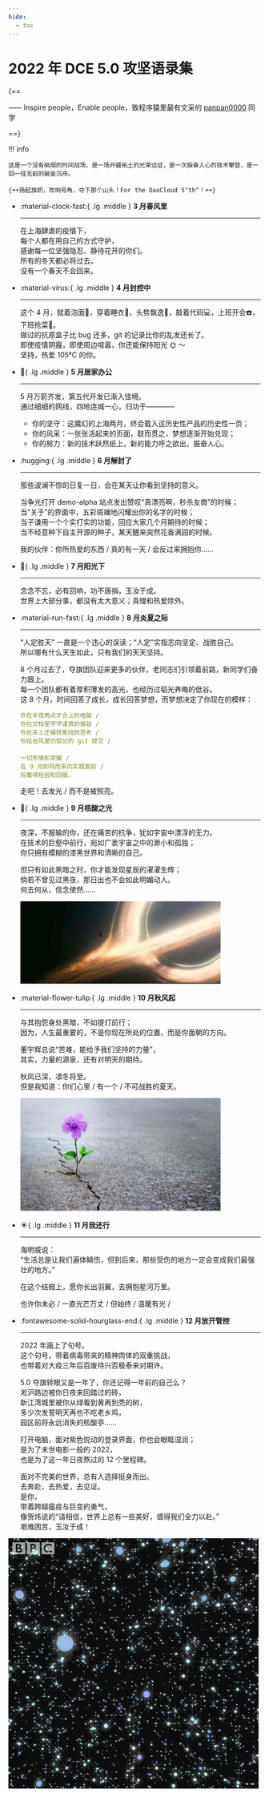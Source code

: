 ```yaml
---
hide:
  - toc
---
```


# 2022 年 DCE 5.0 攻坚语录集

{==

⸺ Inspire people，Enable people，致程序猿⾥最有⽂采的 [panpan0000](https://github.com/panpan0000) 同学

==}

!!! info

    这是一个没有硝烟的时间战场，是一场开疆拓土的光荣远征，是一次振奋人心的技术攀登，是一回一往无前的破釜沉舟。

    {++扬起旗帜，吹响号角，夺下那个山头！For the DaoCloud 5^th^！++}

<div class="grid cards" markdown>

-   :material-clock-fast:{ .lg .middle } __3 ⽉春风里__

    ---

    在上海肆虐的疫情下，<br>
    每个人都在用自己的方式守护，<br>
    感谢每一位坚强隐忍、静待花开的你们。<br>
    所有的冬天都必将过去，<br>
    没有一个春天不会回来。

-   :material-virus:{ .lg .middle } __4 ⽉封控中__

    ---

    这个 4 月，就着泡面🍜，穿着睡衣👔，头势飘逸👨，敲着代码💻，上班开会☎️，下班抢菜🥬。<br>
    做过的抗原盒子比 bug 还多，git 的记录比你的乱发还长了。<br>
    即使疫情阴霾，即使周边喧嚣，你还能保持阳光 🌞 ～<br>
    坚持，热爱 105℃ 的你。

-   :heartbeat:{ .lg .middle } __5 ⽉居家办公__

    ---

    5 月万箭齐发，第五代开发已渐入佳境。<br>
    通过细细的网线，四地连城一心，归功于————<br>
    - 你的坚守：这魔幻的上海两月，终会载入这历史性产品的历史性一页；
    - 你的风采：一张张活起来的页面，联而贯之，梦想逐渐开始兑现；
    - 你的努力：新的技术跃然纸上，新的能力呼之欲出，振奋人心。

-   :hugging:{ .lg .middle } __6 ⽉解封了__

    ---

    那些波澜不惊的日复一日，会在某天让你看到坚持的意义。

    当争光打开 demo-alpha 站点发出赞叹“真漂亮啊，秒杀友商”的时候；<br>
    当“关于”的界面中，五彩斑斓地闪耀出你的名字的时候；<br>
    当子谦用一个个实打实的功能，回应大家几个月期待的时候；<br>
    当不经意种下自主开源的种子，某天醒来突然花香满园的时候。

    我的伙伴：你所热爱的东西 / 真的有一天 / 会反过来拥抱你......

-   :love_letter:{ .lg .middle } __7 ⽉阳光下__

    ---

    念念不忘，必有回响，功不唐捐，玉汝于成。<br>
    世界上大部分事，都没有太大意义；真理和热爱除外。

-   :material-run-fast:{ .lg .middle } __8 ⽉炎夏之际__

    ---

    “人定胜天” 一直是一个违心的误读；“人定”实指志向坚定、战胜自己。<br>
    所以哪有什么天生如此，只有我们的天天坚持。

    8 个月过去了，夺旗团队迎来更多的伙伴，老同志们引领着前路，新同学们奋力跟上。<br>
    每一个团队都有着厚积薄发的高光，也经历过韬光养晦的低谷。<br>
    这 8 个月，时间回答了成长，成长回答梦想，而梦想决定了你现在的模样：

    ```yaml title="码农的日常"
    你在半夜两点才合上的电脑 /
    你在文档里字字谨慎的推敲 /
    你在床上还辗转萦绕的思考 /
    你在台风里仍惦记的 git 提交 /
    
    一切热情和荣耀 /
    在 9 月即将而来的实践面前 /
    将赢得检验和回报。
    ```

    走吧！去发光 / 而不是被照亮。

-   :stars:{ .lg .middle } __9 ⽉核酸之光__

    ---

    夜深，不服输的你，还在痛苦的抗争，犹如宇宙中漂浮的无力。<br>
    在技术的巨壑中前行，宛如广袤宇宙之中的渺小和孤独；<br>
    你只拥有模糊的漆黑世界和清晰的自己。

    但只有如此黑暗之时，你才能发现星辰的濯濯生辉；<br>
    倘若不曾见过黑夜，那日出也不会如此明媚动人。<br>
    何去何从，信念使然......

    ![宇宙之光](./images/light.png)

-   :material-flower-tulip:{ .lg .middle } __10 ⽉秋风起__

    ---

    与其抱怨身处黑暗，不如提灯前行；<br>
    因为，人生最重要的，不是你现在所处的位置，而是你面朝的方向。

    董宇辉总说“苦难，能给予我们坚持的力量”，<br>
    其实，力量的源泉，还有对明天的期待。

    秋风已深，凛冬将至。<br>
    但是我知道：你们心里 / 有一个 / 不可战胜的夏天。

    ![那朵花](./images/flower.png)

-   :sunny:{ .lg .middle } __11 ⽉我还行__

    ---

    海明威说：<br>
    “生活总是让我们遍体鳞伤，但到后来，那些受伤的地方一定会变成我们最强壮的地方。”

    在这个结痂上，愿你长出羽翼，去拥抱星河万里。

    也许你未必 / 一直光芒万丈 / 但始终 / 温暖有光 /

-   :fontawesome-solid-hourglass-end:{ .lg .middle } __12 ⽉放开管控__

    ---

    2022 年画上了句号。<br>
    这个句号，带着病毒带来的精神肉体的双重挑战，<br>
    也带着对大疫三年后百废待兴否极泰来对期许。

    5.0 夺旗转眼又是一年了，你还记得一年前的自己么？<br>
    淞沪路边被你日夜来回踏过的砖，<br>
    新江湾城里被你从绿看到黄再到秃的树，<br>
    多少次发誓明天再也不吃老乡鸡，<br>
    园区前将永远消失的核酸亭......

    打开电脑，面对紫色悦动的登录界面，你也会眼眶湿润；<br>
    是为了末世电影一般的 2022，<br>
    也是为了这一年日夜熬过的 12 个里程碑。

    面对不完美的世界，总有人选择挺身而出。<br>
    去奔赴，去热爱，去见证。<br>
    是你，<br>
    带着跨越瘟疫与巨变的勇气，<br>
    像贺炜说的“请相信，世界上总有一些美好，值得我们全力以赴。”<br>
    艰难困苦，玉汝于成！

</div>

![星空](./images/stars.gif)